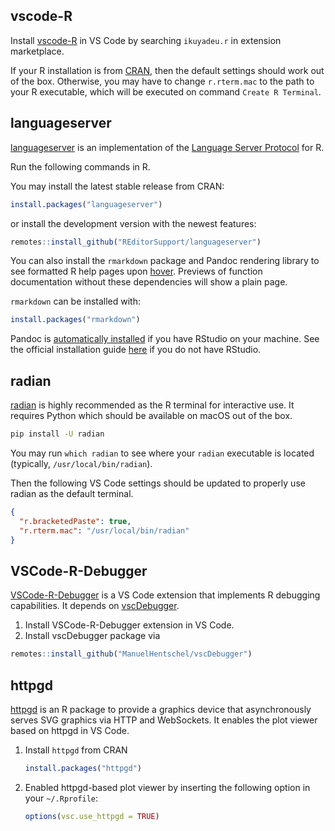 ## vscode-R

Install
[vscode-R](https://marketplace.visualstudio.com/items?itemName=Ikuyadeu.r) in VS
Code by searching `ikuyadeu.r` in extension marketplace.

If your R installation is from [CRAN](http://cran.r-project.org/mirrors.html),
then the default settings should work out of the box. Otherwise, you may have to
change `r.rterm.mac` to the path to your R executable, which will be executed on
command `Create R Terminal`.

## languageserver

[languageserver](https://github.com/REditorSupport/languageserver) is an
implementation of the
[Language Server Protocol](https://microsoft.github.io/language-server-protocol/)
for R.

Run the following commands in R.

You may install the latest stable release from CRAN:

```r
install.packages("languageserver")
```

or install the development version with the newest features:

```r
remotes::install_github("REditorSupport/languageserver")
```

You can also install the `rmarkdown` package and Pandoc rendering library to see
formatted R help pages upon [hover](#hover). Previews of function documentation
without these dependencies will show a plain page.

`rmarkdown` can be installed with:

```r
install.packages("rmarkdown")
```

Pandoc is
[automatically installed](https://alexd106.github.io/intro2R/install_rmarkdown.html)
if you have RStudio on your machine. See the official installation guide
[here](https://pandoc.org/installing.html) if you do not have RStudio.

## radian

[radian](https://github.com/randy3k/radian) is highly recommended as the R
terminal for interactive use. It requires Python which should be available on
macOS out of the box.

```bash
pip install -U radian
```

You may run `which radian` to see where your `radian` executable is located
(typically, `/usr/local/bin/radian`).

Then the following VS Code settings should be updated to properly use radian as
the default terminal.

```json
{
  "r.bracketedPaste": true,
  "r.rterm.mac": "/usr/local/bin/radian"
}
```

## VSCode-R-Debugger

[VSCode-R-Debugger](https://marketplace.visualstudio.com/items?itemName=RDebugger.r-debugger)
is a VS Code extension that implements R debugging capabilities. It depends on
[vscDebugger](https://github.com/ManuelHentschel/vscDebugger).

1. Install VSCode-R-Debugger extension in VS Code.
2. Install vscDebugger package via

```r
remotes::install_github("ManuelHentschel/vscDebugger")
```

## httpgd

[httpgd](https://github.com/nx10/httpgd) is an R package to provide a graphics
device that asynchronously serves SVG graphics via HTTP and WebSockets. It
enables the plot viewer based on httpgd in VS Code.

1. Install `httpgd` from CRAN

   ```r
   install.packages("httpgd")
   ```

2. Enabled httpgd-based plot viewer by inserting the following option in your
   `~/.Rprofile`:

   ```r
   options(vsc.use_httpgd = TRUE)
   ```
